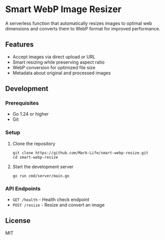 # Smart WebP Image Resizer

A serverless function that automatically resizes images to optimal web dimensions and converts them to WebP format for improved performance.

## Features

- Accept images via direct upload or URL
- Smart resizing while preserving aspect ratio
- WebP conversion for optimized file size
- Metadata about original and processed images

## Development

### Prerequisites

- Go 1.24 or higher
- Git

### Setup

1. Clone the repository

   ```
   git clone https://github.com/Mark-Life/smart-webp-resize.git
   cd smart-webp-resize
   ```

2. Start the development server
   ```
   go run cmd/server/main.go
   ```

### API Endpoints

- `GET /health` - Health check endpoint
- `POST /resize` - Resize and convert an image

## License

MIT
